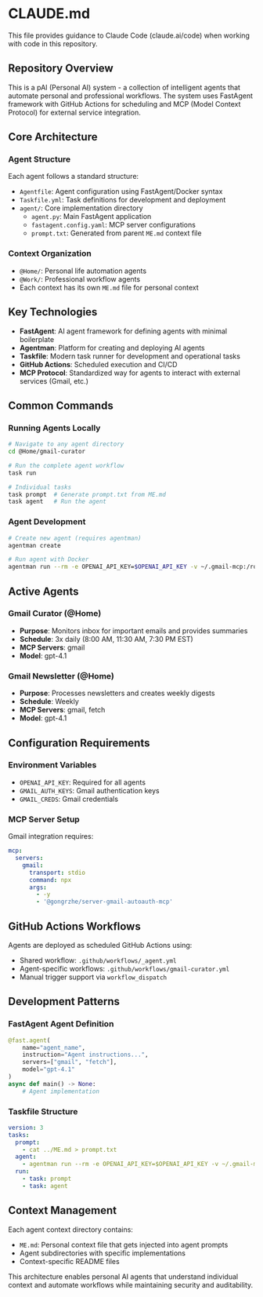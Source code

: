 # CLAUDE.md

This file provides guidance to Claude Code (claude.ai/code) when working with code in this repository.

## Repository Overview

This is a pAI (Personal AI) system - a collection of intelligent agents that automate personal and professional workflows. The system uses FastAgent framework with GitHub Actions for scheduling and MCP (Model Context Protocol) for external service integration.

## Core Architecture

### Agent Structure
Each agent follows a standard structure:
- `Agentfile`: Agent configuration using FastAgent/Docker syntax
- `Taskfile.yml`: Task definitions for development and deployment
- `agent/`: Core implementation directory
  - `agent.py`: Main FastAgent application
  - `fastagent.config.yaml`: MCP server configurations
  - `prompt.txt`: Generated from parent `ME.md` context file

### Context Organization
- `@Home/`: Personal life automation agents
- `@Work/`: Professional workflow agents
- Each context has its own `ME.md` file for personal context

## Key Technologies

- **FastAgent**: AI agent framework for defining agents with minimal boilerplate
- **Agentman**: Platform for creating and deploying AI agents
- **Taskfile**: Modern task runner for development and operational tasks
- **GitHub Actions**: Scheduled execution and CI/CD
- **MCP Protocol**: Standardized way for agents to interact with external services (Gmail, etc.)

## Common Commands

### Running Agents Locally
```bash
# Navigate to any agent directory
cd @Home/gmail-curator

# Run the complete agent workflow
task run

# Individual tasks
task prompt  # Generate prompt.txt from ME.md
task agent   # Run the agent
```

### Agent Development
```bash
# Create new agent (requires agentman)
agentman create

# Run agent with Docker
agentman run --rm -e OPENAI_API_KEY=$OPENAI_API_KEY -v ~/.gmail-mcp:/root/.gmail-mcp --from-agentfile -f Agentfile
```

## Active Agents

### Gmail Curator (@Home)
- **Purpose**: Monitors inbox for important emails and provides summaries
- **Schedule**: 3x daily (8:00 AM, 11:30 AM, 7:30 PM EST)
- **MCP Servers**: gmail
- **Model**: gpt-4.1

### Gmail Newsletter (@Home)
- **Purpose**: Processes newsletters and creates weekly digests
- **Schedule**: Weekly
- **MCP Servers**: gmail, fetch
- **Model**: gpt-4.1

## Configuration Requirements

### Environment Variables
- `OPENAI_API_KEY`: Required for all agents
- `GMAIL_AUTH_KEYS`: Gmail authentication keys
- `GMAIL_CREDS`: Gmail credentials

### MCP Server Setup
Gmail integration requires:
```yaml
mcp:
  servers:
    gmail:
      transport: stdio
      command: npx
      args:
        - -y
        - '@gongrzhe/server-gmail-autoauth-mcp'
```

## GitHub Actions Workflows

Agents are deployed as scheduled GitHub Actions using:
- Shared workflow: `.github/workflows/_agent.yml`
- Agent-specific workflows: `.github/workflows/gmail-curator.yml`
- Manual trigger support via `workflow_dispatch`

## Development Patterns

### FastAgent Agent Definition
```python
@fast.agent(
    name="agent_name",
    instruction="Agent instructions...",
    servers=["gmail", "fetch"],
    model="gpt-4.1"
)
async def main() -> None:
    # Agent implementation
```

### Taskfile Structure
```yaml
version: 3
tasks:
  prompt:
    - cat ../ME.md > prompt.txt
  agent:
    - agentman run --rm -e OPENAI_API_KEY=$OPENAI_API_KEY -v ~/.gmail-mcp:/root/.gmail-mcp --from-agentfile -f Agentfile
  run:
    - task: prompt
    - task: agent
```

## Context Management

Each agent context directory contains:
- `ME.md`: Personal context file that gets injected into agent prompts
- Agent subdirectories with specific implementations
- Context-specific README files

This architecture enables personal AI agents that understand individual context and automate workflows while maintaining security and auditability.